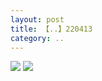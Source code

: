 ```yaml
---
layout: post
title: 【..】220413
category: ..
---
```

![](http://rzda7rj3c.hd-bkt.clouddn.com/img/bottom.png)
![](http://rzda7rj3c.hd-bkt.clouddn.com/img/zeyuanximeng-220413-1.png)

